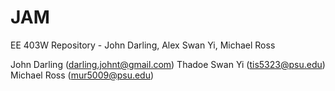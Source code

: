 # JAM
EE 403W Repository - John Darling, Alex Swan Yi, Michael Ross

John Darling (darling.johnt@gmail.com)
Thadoe Swan Yi (tis5323@psu.edu)
Michael Ross (mur5009@psu.edu)
